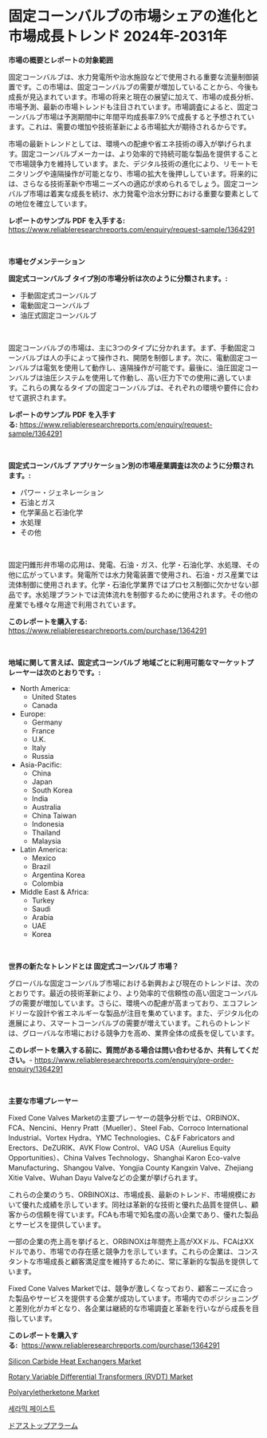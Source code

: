 <p><h1>固定コーンバルブの市場シェアの進化と市場成長トレンド 2024年-2031年</h1></p><p><strong>市場の概要とレポートの対象範囲</strong></p>
<p><p>固定コーンバルブは、水力発電所や治水施設などで使用される重要な流量制御装置です。この市場は、固定コーンバルブの需要が増加していることから、今後も成長が見込まれています。市場の将来と現在の展望に加えて、市場の成長分析、市場予測、最新の市場トレンドも注目されています。市場調査によると、固定コーンバルブ市場は予測期間中に年間平均成長率7.9%で成長すると予想されています。これは、需要の増加や技術革新による市場拡大が期待されるからです。</p><p>市場の最新トレンドとしては、環境への配慮や省エネ技術の導入が挙げられます。固定コーンバルブメーカーは、より効率的で持続可能な製品を提供することで市場競争力を維持しています。また、デジタル技術の進化により、リモートモニタリングや遠隔操作が可能となり、市場の拡大を後押ししています。将来的には、さらなる技術革新や市場ニーズへの適応が求められるでしょう。固定コーンバルブ市場は着実な成長を続け、水力発電や治水分野における重要な要素としての地位を確立しています。</p></p>
<p><strong>レポートのサンプル PDF を入手する:</strong> <a href="https://www.reliableresearchreports.com/enquiry/request-sample/1364291">https://www.reliableresearchreports.com/enquiry/request-sample/1364291</a></p>
<p>&nbsp;</p>
<p><strong>市場セグメンテーション</strong></p>
<p><strong>固定式コーンバルブ タイプ別の市場分析は次のように分類されます。:</strong></p>
<p><ul><li>手動固定式コーンバルブ</li><li>電動固定コーンバルブ</li><li>油圧式固定コーンバルブ</li></ul></p>
<p>&nbsp;</p>
<p><p>固定コーンバルブの市場は、主に3つのタイプに分かれます。まず、手動固定コーンバルブは人の手によって操作され、開閉を制御します。次に、電動固定コーンバルブは電気を使用して動作し、遠隔操作が可能です。最後に、油圧固定コーンバルブは油圧システムを使用して作動し、高い圧力下での使用に適しています。これらの異なるタイプの固定コーンバルブは、それぞれの環境や要件に合わせて選択されます。</p></p>
<p><strong>レポートのサンプル PDF を入手する:</strong>&nbsp;<a href="https://www.reliableresearchreports.com/enquiry/request-sample/1364291">https://www.reliableresearchreports.com/enquiry/request-sample/1364291</a></p>
<p>&nbsp;</p>
<p><strong> 固定式コーンバルブ アプリケーション別の市場産業調査は次のように分類されます。:</strong></p>
<p><ul><li>パワー・ジェネレーション</li><li>石油とガス</li><li>化学薬品と石油化学</li><li>水処理</li><li>その他</li></ul></p>
<p>&nbsp;</p>
<p><p>固定円錐形弁市場の応用は、発電、石油・ガス、化学・石油化学、水処理、その他に広がっています。発電所では水力発電装置で使用され、石油・ガス産業では流体制御に使用されます。化学・石油化学業界ではプロセス制御に欠かせない部品です。水処理プラントでは流体流れを制御するために使用されます。その他の産業でも様々な用途で利用されています。</p></p>
<p><strong>このレポートを購入する:</strong>&nbsp; <a href="https://www.reliableresearchreports.com/purchase/1364291">https://www.reliableresearchreports.com/purchase/1364291</a></p>
<p>&nbsp;</p>
<p><strong>地域に関して言えば、固定式コーンバルブ 地域ごとに利用可能なマーケットプレーヤーは次のとおりです。:</strong></p>
<p><ul>
    <li>
        North America:
        <ul>
            <li>United States</li>
            <li>Canada</li>
        </ul>
    </li>
    <li>
        Europe:
        <ul>
            <li>Germany</li>
            <li>France</li>
            <li>U.K.</li>
            <li>Italy</li>
            <li>Russia</li>
        </ul>
    </li>
    <li>
        Asia-Pacific:
        <ul>
            <li>China</li>
            <li>Japan</li>
            <li>South Korea</li>
            <li>India</li>
            <li>Australia</li>
            <li>China Taiwan</li>
            <li>Indonesia</li>
            <li>Thailand</li>
            <li>Malaysia</li>
        </ul>
    </li>
    <li>
        Latin America:
        <ul>
            <li>Mexico</li>
            <li>Brazil</li>
            <li>Argentina Korea</li>
            <li>Colombia</li>
        </ul>
    </li>
    <li>
        Middle East & Africa:
        <ul>
            <li>Turkey</li>
            <li>Saudi</li>
            <li>Arabia</li>
            <li>UAE</li>
            <li>Korea</li>
        </ul>
    </li>
    </ul></p>
<p>&nbsp;</p>
<p><strong>世界の新たなトレンドとは 固定式コーンバルブ 市場？</strong></p>
<p><p>グローバルな固定コーンバルブ市場における新興および現在のトレンドは、次のとおりです。最近の技術革新により、より効率的で信頼性の高い固定コーンバルブの需要が増加しています。さらに、環境への配慮が高まっており、エコフレンドリーな設計や省エネルギーな製品が注目を集めています。また、デジタル化の進展により、スマートコーンバルブの需要が増えています。これらのトレンドは、グローバルな市場における競争力を高め、業界全体の成長を促しています。</p></p>
<p><strong>このレポートを購入する前に、質問がある場合は問い合わせるか、共有してください。</strong>- <a href="https://www.reliableresearchreports.com/enquiry/pre-order-enquiry/1364291">https://www.reliableresearchreports.com/enquiry/pre-order-enquiry/1364291</a></p>
<p>&nbsp;</p>
<p><strong>主要な市場プレーヤー</strong></p>
<p><p>Fixed Cone Valves Marketの主要プレーヤーの競争分析では、ORBINOX、FCA、Nencini、Henry Pratt（Mueller）、Steel Fab、Corroco International Industrial、Vortex Hydra、YMC Technologies、C＆F Fabricators and Erectors、DeZURIK、AVK Flow Control、VAG USA（Aurelius Equity Opportunities）、China Valves Technology、Shanghai Karon Eco-valve Manufacturing、Shangou Valve、Yongjia County Kangxin Valve、Zhejiang Xitie Valve、Wuhan Dayu Valveなどの企業が挙げられます。</p><p>これらの企業のうち、ORBINOXは、市場成長、最新のトレンド、市場規模において優れた成績を示しています。同社は革新的な技術と優れた品質を提供し、顧客からの信頼を得ています。FCAも市場で知名度の高い企業であり、優れた製品とサービスを提供しています。</p><p>一部の企業の売上高を挙げると、ORBINOXは年間売上高がXXドル、FCAはXXドルであり、市場での存在感と競争力を示しています。これらの企業は、コンスタントな市場成長と顧客満足度を維持するために、常に革新的な製品を提供しています。</p><p>Fixed Cone Valves Marketでは、競争が激しくなっており、顧客ニーズに合った製品やサービスを提供する企業が成功しています。市場内でのポジショニングと差別化がカギとなり、各企業は継続的な市場調査と革新を行いながら成長を目指しています。</p></p>
<p><strong>このレポートを購入する:</strong>&nbsp;&nbsp;<a href="https://www.reliableresearchreports.com/purchase/1364291">https://www.reliableresearchreports.com/purchase/1364291</a></p>
<p><p><a href="https://view.publitas.com/reportprime-1/silicon-carbide-heat-exchangers-market-with-the-goal-of-estimating-the-market-size-and-future-growth-potential-of-various-market-segments-based-on-component-applications-end-user-and-region/">Silicon Carbide Heat Exchangers Market</a></p><p><a href="https://github.com/mauripalmi/Market-Research-Report-List-2/blob/main/rotary-variable-differential-transformers-rvdt-market.md">Rotary Variable Differential Transformers (RVDT) Market</a></p><p><a href="https://military-diascia-e68.notion.site/Polyaryletherketone-Market-Offers-Provide-Insightful-Data-for-the-Time-Period-from-2024-to-2031-and--74845a3c1e634cbd8b082949491cbf29">Polyaryletherketone Market</a></p><p><a href="https://github.com/Madalyell456456/Market-Research-Report-List-1/blob/main/860614312513.md">세라믹 페이스트</a></p><p><a href="https://github.com/DonaldShaw1965/Market-Research-Report-List-1/blob/main/300044513623.md">ドアストップアラーム</a></p></p>